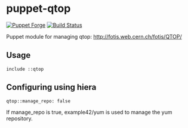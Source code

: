 puppet-qtop
===========

[![Puppet Forge](http://img.shields.io/puppetforge/v/gnubilafrance/qtop.svg)](https://forge.puppetlabs.com/gnubilafrance/qtop)
[![Build Status](https://travis-ci.org/gnubila-france/puppet-qtop.png?branch=master)](https://travis-ci.org/gnubila-france/puppet-qtop)

Puppet module for managing qtop: http://fotis.web.cern.ch/fotis/QTOP/

## Usage

    include ::qtop

## Configuring using hiera

    qtop::manage_repo: false

If manage_repo is true, example42/yum is used to manage the yum repository.
